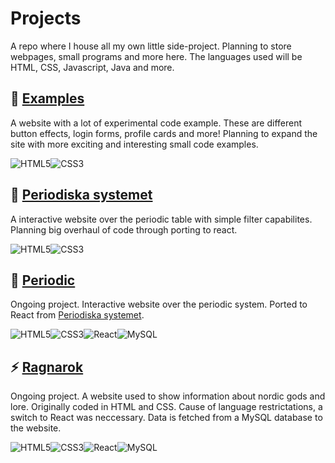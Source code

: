 # Projects

A repo where I house all my own little side-project. Planning to store webpages, small programs and more here. The languages used will be HTML, CSS, Javascript, Java and more.

## :notebook_with_decorative_cover: [Examples](Examples/)

A website with a lot of experimental code example. These are different button effects, login forms, profile cards and more! Planning to expand the site with more exciting and interesting small code examples.

![HTML5](https://img.shields.io/badge/html5-%23E34F26.svg?style=for-the-badge&logo=html5&logoColor=white)![CSS3](https://img.shields.io/badge/css3-%231572B6.svg?style=for-the-badge&logo=css3&logoColor=white)

## :microscope: [Periodiska systemet](Periodiska_Systemet/)

A interactive website over the periodic table with simple filter capabilites. Planning big overhaul of code through porting to react. 

![HTML5](https://img.shields.io/badge/html5-%23E34F26.svg?style=for-the-badge&logo=html5&logoColor=white)![CSS3](https://img.shields.io/badge/css3-%231572B6.svg?style=for-the-badge&logo=css3&logoColor=white)

## :microscope: [Periodic](periodic/)

Ongoing project. Interactive website over the periodic system. Ported to React from [Periodiska systemet](Periodiska_Systemet/).

![HTML5](https://img.shields.io/badge/html5-%23E34F26.svg?style=for-the-badge&logo=html5&logoColor=white)![CSS3](https://img.shields.io/badge/css3-%231572B6.svg?style=for-the-badge&logo=css3&logoColor=white)![React](https://img.shields.io/badge/react-%2320232a.svg?style=for-the-badge&logo=react&logoColor=%2361DAFB)![MySQL](https://img.shields.io/badge/mysql-%2300f.svg?style=for-the-badge&logo=mysql&logoColor=white)

## :zap: [Ragnarok](Ragnarok/)

Ongoing project. A website used to show information about nordic gods and lore. Originally coded in HTML and CSS. Cause of language restrictations, a switch to React was neccessary. Data is fetched from a MySQL database to the website.

![HTML5](https://img.shields.io/badge/html5-%23E34F26.svg?style=for-the-badge&logo=html5&logoColor=white)![CSS3](https://img.shields.io/badge/css3-%231572B6.svg?style=for-the-badge&logo=css3&logoColor=white)![React](https://img.shields.io/badge/react-%2320232a.svg?style=for-the-badge&logo=react&logoColor=%2361DAFB)![MySQL](https://img.shields.io/badge/mysql-%2300f.svg?style=for-the-badge&logo=mysql&logoColor=white)
